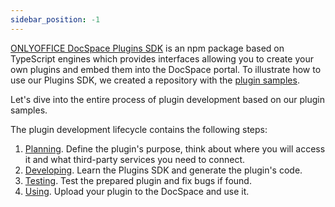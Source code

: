 ```yaml
---
sidebar_position: -1
---
```


[ONLYOFFICE DocSpace Plugins SDK](../../Get%20Started/Basic%20concepts.md) is an npm package based on TypeScript engines which provides interfaces allowing you to create your own plugins and embed them into the DocSpace portal. To illustrate how to use our Plugins SDK, we created a repository with the [plugin samples](https://github.com/ONLYOFFICE/docspace-plugins).

Let's dive into the entire process of plugin development based on our plugin samples.

The plugin development lifecycle contains the following steps:

1. [Planning](Planning.md). Define the plugin's purpose, think about where you will access it and what third-party services you need to connect.
2. [Developing](Developing.md). Learn the Plugins SDK and generate the plugin's code.
3. [Testing](Testing.md). Test the prepared plugin and fix bugs if found.
4. [Using](Using.md). Upload your plugin to the DocSpace and use it.

